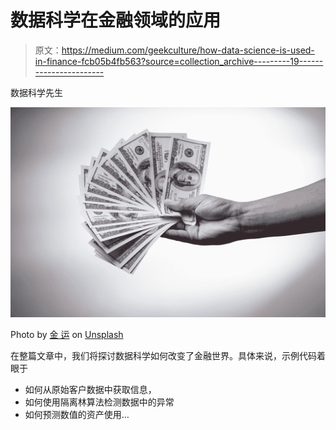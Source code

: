 # 数据科学在金融领域的应用

> 原文：<https://medium.com/geekculture/how-data-science-is-used-in-finance-fcb05b4fb563?source=collection_archive---------19----------------------->

数据科学先生

![](img/acedf0f043d35b0575e19b1df7b50ea9.png)

Photo by [金 运](https://unsplash.com/@jinyun?utm_source=medium&utm_medium=referral) on [Unsplash](https://unsplash.com?utm_source=medium&utm_medium=referral)

在整篇文章中，我们将探讨数据科学如何改变了金融世界。具体来说，示例代码着眼于

*   如何从原始客户数据中获取信息，
*   如何使用隔离林算法检测数据中的异常
*   如何预测数值的资产使用…